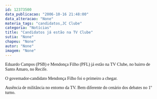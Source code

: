 ```yaml
---
id: 12373500
data_publicacao: "2006-10-16 21:48:00"
data_alteracao: "None"
materia_tags: "candidatos,JC Clube"
categoria: "Notícias"
title: "Candidatos já estão na TV Clube"
sutia: "None"
chapeu: "None"
autor: "None"
imagem: "None"
---
```

<p><P><FONT face=Verdana>Eduardo Campos (PSB)&nbsp;e Mendonça Filho (PFL)&nbsp;já estão na TV Clube, no bairro de Santo Amaro, no Recife.</FONT></P></p>
<p><P><FONT face=Verdana>O governador-candidato Mendonça Filho foi o primeiro a chegar. </FONT></P></p>
<p><P><FONT face=Verdana>Ausência de militância no entorno da TV. Bem diferente do cenário dos debates no 1º turno.</FONT></P> </p>
